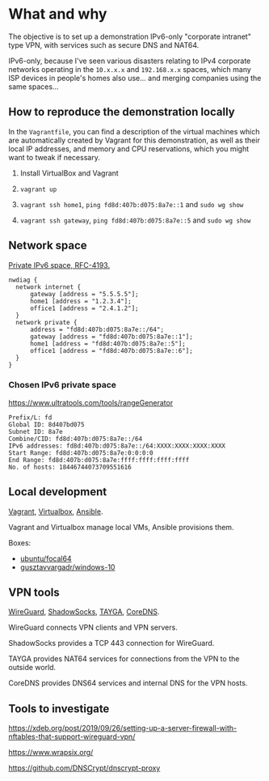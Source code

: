 # What and why

The objective is to set up a demonstration IPv6-only "corporate intranet" type VPN,
with services such as secure DNS and NAT64.

IPv6-only, because I've seen various disasters relating to IPv4 corporate networks
operating in the `10.x.x.x` and `192.168.x.x` spaces, which many ISP devices in
people's homes also use... and merging companies using the same spaces...

## How to reproduce the demonstration locally

In the `Vagrantfile`, you can find a description of the virtual machines which are
automatically created by Vagrant for this demonstration, as well as their local IP
addresses, and memory and CPU reservations, which you might want to tweak if necessary.

1. Install VirtualBox and Vagrant

2. `vagrant up`

3. `vagrant ssh home1`, `ping fd8d:407b:d075:8a7e::1` and `sudo wg show`

4. `vagrant ssh gateway`, `ping fd8d:407b:d075:8a7e::5` and `sudo wg show`

## Network space

[Private IPv6 space, RFC-4193.](https://tools.ietf.org/html/rfc4193)

```plantuml format="png"
nwdiag {
  network internet {
      gateway [address = "5.5.5.5"];
      home1 [address = "1.2.3.4"];
      office1 [address = "2.4.1.2"];
  }
  network private {
      address = "fd8d:407b:d075:8a7e::/64";
      gateway [address = "fd8d:407b:d075:8a7e::1"];
      home1 [address = "fd8d:407b:d075:8a7e::5"];
      office1 [address = "fd8d:407b:d075:8a7e::6"];
  }
}
```

### Chosen IPv6 private space

https://www.ultratools.com/tools/rangeGenerator

```
Prefix/L: fd
Global ID: 8d407bd075
Subnet ID: 8a7e
Combine/CID: fd8d:407b:d075:8a7e::/64
IPv6 addresses: fd8d:407b:d075:8a7e::/64:XXXX:XXXX:XXXX:XXXX
Start Range: fd8d:407b:d075:8a7e:0:0:0:0
End Range: fd8d:407b:d075:8a7e:ffff:ffff:ffff:ffff
No. of hosts: 18446744073709551616
```

## Local development

[Vagrant](https://www.vagrantup.com/),
[Virtualbox](https://packages.ubuntu.com/focal/virtualbox),
[Ansible](https://www.ansible.com/).

Vagrant and Virtualbox manage local VMs, Ansible provisions them.

Boxes:

* [ubuntu/focal64](https://app.vagrantup.com/ubuntu/boxes/focal64)
* [gusztavvargadr/windows-10](https://app.vagrantup.com/gusztavvargadr/boxes/windows-10)

## VPN tools

[WireGuard](https://www.wireguard.com/),
[ShadowSocks](https://shadowsocks.org/),
[TAYGA](http://www.litech.org/tayga/),
[CoreDNS](https://coredns.io/).

WireGuard connects VPN clients and VPN servers.

ShadowSocks provides a TCP 443 connection for WireGuard.

TAYGA provides NAT64 services for connections from the VPN to the outside world.

CoreDNS provides DNS64 services and internal DNS for the VPN hosts.

## Tools to investigate

https://xdeb.org/post/2019/09/26/setting-up-a-server-firewall-with-nftables-that-support-wireguard-vpn/

https://www.wrapsix.org/

https://github.com/DNSCrypt/dnscrypt-proxy
